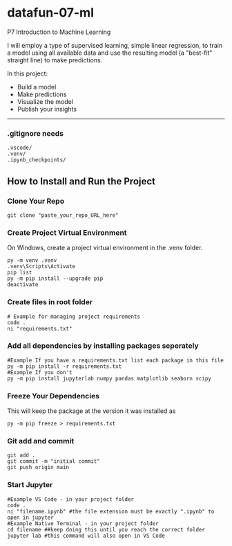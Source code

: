 # datafun-07-ml
P7 Introduction to Machine Learning

I will employ a type of supervised learning, simple linear regression, to train a model using all available data and use the resulting model (a "best-fit" straight line) to make predictions.

In this project:

+ Build a model
+ Make predictions
+ Visualize the model 
+ Publish your insights

---

### .gitignore needs

```shell
.vscode/
.venv/
.ipynb_checkpoints/
```

## How to Install and Run the Project

### Clone Your Repo

```shell
git clone "paste_your_repo_URL_here"
```

### Create Project Virtual Environment

On Windows, create a project virtual environment in the .venv folder. 

```shell
py -m venv .venv
.venv\Scripts\Activate
pip list
py -m pip install --upgrade pip
deactivate
```

### Create files in root folder

```shell
# Example for managing project requirements
code .
ni "requirements.txt"
```

### Add all dependencies by installing packages seperately

```shell
#Example If you have a requirements.txt list each package in this file
py -m pip install -r requirements.txt
#Example If you don't
py -m pip install jupyterlab numpy pandas matplotlib seaborn scipy
```

### Freeze Your Dependencies

This will keep the package at the version it was installed as
```shell
py -m pip freeze > requirements.txt
```

### Git add and commit 

```shell
git add .
git commit -m "initial commit"
git push origin main
```

### Start Jupyter

```shell
#Example VS Code - in your project folder
code .
ni "filename.ipynb" #the file extension must be exactly ".ipynb" to open in jupyter
#Example Native Terminal - in your project folder
cd filename ##keep doing this until you reach the correct folder
jupyter lab #this command will also open in VS Code
```